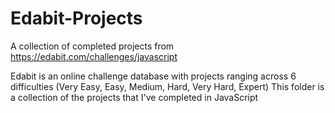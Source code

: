 # Edabit-Projects
A collection of completed projects from https://edabit.com/challenges/javascript

Edabit is an online challenge database with projects ranging across 6 difficulties (Very Easy, Easy, Medium, Hard, Very Hard, Expert)
This folder is a collection of the projects that I've completed in JavaScript
